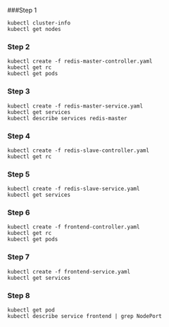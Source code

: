 ###Step 1
```
kubectl cluster-info
kubectl get nodes
```
### Step 2
```
kubectl create -f redis-master-controller.yaml
kubectl get rc
kubectl get pods
```
### Step 3
```
kubectl create -f redis-master-service.yaml
kubectl get services
kubectl describe services redis-master
```
### Step 4
```
kubectl create -f redis-slave-controller.yaml
kubectl get rc
```
### Step 5
```
kubectl create -f redis-slave-service.yaml
kubectl get services
```
### Step 6
```
kubectl create -f frontend-controller.yaml
kubectl get rc
kubectl get pods
```
### Step 7
```
kubectl create -f frontend-service.yaml
kubectl get services
```
### Step 8
```
kubectl get pod
kubectl describe service frontend | grep NodePort
```